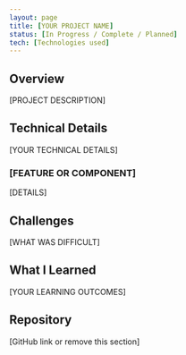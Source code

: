 ```yaml
---
layout: page
title: [YOUR PROJECT NAME]
status: [In Progress / Complete / Planned]
tech: [Technologies used]
---
```


## Overview

[PROJECT DESCRIPTION]

## Technical Details

[YOUR TECHNICAL DETAILS]

### [FEATURE OR COMPONENT]

[DETAILS]

## Challenges

[WHAT WAS DIFFICULT]

## What I Learned

[YOUR LEARNING OUTCOMES]

## Repository

[GitHub link or remove this section]
